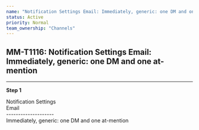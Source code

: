 ```yaml
---
name: "Notification Settings Email: Immediately, generic: one DM and one at-mention"
status: Active
priority: Normal
team_ownership: "Channels"
---
```


## MM-T1116: Notification Settings Email: Immediately, generic: one DM and one at-mention

---

**Step 1**

Notification Settings\
Email\
\--------------------\
Immediately, generic: one DM and one at-mention

